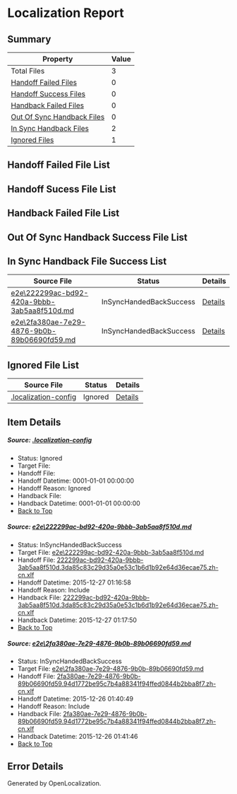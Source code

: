 # <a name='report-top'></a> Localization Report

## Summary
 Property | Value 
 -------- | ----- 
 Total Files | 3
[ Handoff Failed Files ](#handoff-failed-list)| 0
[ Handoff Success Files ](#handoff-success-list)| 0
[ Handback Failed Files ](#handback-failed-list)| 0
[ Out Of Sync Handback Files ](#outofsync-handback-success-list)| 0
[ In Sync Handback Files ](#insync-handback-success-list)| 2
[ Ignored Files ](#ignored-list)| 1

## <a name='handoff-failed-list'></a> Handoff Failed File List

## <a name='handoff-success-list'></a> Handoff Sucess File List

## <a name='handback-failed-list'></a> Handback Failed File List

## <a name='outofsync-handback-success-list'></a> Out Of Sync Handback Success File List

## <a name='insync-handback-success-list'></a> In Sync Handback File Success List
 Source File | Status | Details 
 ----------- | ------ | ------- 
 [e2e\222299ac-bd92-420a-9bbb-3ab5aa8f510d.md](https://github.com/OpenLocalizationTest/oltest/blob/9686ccb8270712d999d199c6c3dff0c44ea9b64f/e2e/222299ac-bd92-420a-9bbb-3ab5aa8f510d.md) | InSyncHandedBackSuccess | [Details](#3b2c7e07d059097795a3aa8b248bf2f88a06fd021)
 [e2e\2fa380ae-7e29-4876-9b0b-89b06690fd59.md](https://github.com/OpenLocalizationTest/oltest/blob/827d4d9710b34d0fdfecf579e1983c33bbba5d06/e2e/2fa380ae-7e29-4876-9b0b-89b06690fd59.md) | InSyncHandedBackSuccess | [Details](#8c331d1251f51abf17fb0c44d0dc8d54e88f10c22)

## <a name='ignored-list'></a> Ignored File List
 Source File | Status | Details 
 ----------- | ------ | ------- 
 [.localization-config](https://github.com/OpenLocalizationTest/oltest/blob/9686ccb8270712d999d199c6c3dff0c44ea9b64f/.localization-config) | Ignored | [Details](#44c464a08dbf62d71471374c459d78e5fe18d7550)

## Item Details
##### <a name='44c464a08dbf62d71471374c459d78e5fe18d7550'></a> Source: [.localization-config](https://github.com/OpenLocalizationTest/oltest/blob/9686ccb8270712d999d199c6c3dff0c44ea9b64f/.localization-config)
* Status: Ignored
* Target File: 
* Handoff File: 
* Handoff Datetime: 0001-01-01 00:00:00
* Handoff Reason: Ignored
* Handback File: 
* Handback Datetime: 0001-01-01 00:00:00
* [Back to Top](#report-top)

##### <a name='3b2c7e07d059097795a3aa8b248bf2f88a06fd021'></a> Source: [e2e\222299ac-bd92-420a-9bbb-3ab5aa8f510d.md](https://github.com/OpenLocalizationTest/oltest/blob/9686ccb8270712d999d199c6c3dff0c44ea9b64f/e2e/222299ac-bd92-420a-9bbb-3ab5aa8f510d.md)
* Status: InSyncHandedBackSuccess
* Target File: [e2e\222299ac-bd92-420a-9bbb-3ab5aa8f510d.md](https://github.com/OpenLocalizationTestOrg/oltest.zh-cn/blob/617bf74142f8eff893e6eb20ff0da261b0ebb678/e2e/222299ac-bd92-420a-9bbb-3ab5aa8f510d.md)
* Handoff File: [222299ac-bd92-420a-9bbb-3ab5aa8f510d.3da85c83c29d35a0e53c1b6d1b92e64d36ecae75.zh-cn.xlf](https://github.com/OpenLocalizationTestOrg/olhandoff/blob/68928d08ca80c563924e58dbe5ddfb83d9f16b71/ol-handoff/OpenLocalizationTestOrg/oltest.zh-cn/qimu/222299ac-bd92-420a-9bbb-3ab5aa8f510d.3da85c83c29d35a0e53c1b6d1b92e64d36ecae75.zh-cn.xlf)
* Handoff Datetime: 2015-12-27 01:16:58
* Handoff Reason: Include
* Handback File: [222299ac-bd92-420a-9bbb-3ab5aa8f510d.3da85c83c29d35a0e53c1b6d1b92e64d36ecae75.zh-cn.xlf](https://github.com/OpenLocalizationTestOrg/olhandback/blob/4020d5fa505a78e6483c36b5eb1e4a3bdee93447/ol-handback/OpenLocalizationTestOrg/oltest.zh-cn/qimu/222299ac-bd92-420a-9bbb-3ab5aa8f510d.3da85c83c29d35a0e53c1b6d1b92e64d36ecae75.zh-cn.xlf)
* Handback Datetime: 2015-12-27 01:17:50
* [Back to Top](#report-top)

##### <a name='8c331d1251f51abf17fb0c44d0dc8d54e88f10c22'></a> Source: [e2e\2fa380ae-7e29-4876-9b0b-89b06690fd59.md](https://github.com/OpenLocalizationTest/oltest/blob/827d4d9710b34d0fdfecf579e1983c33bbba5d06/e2e/2fa380ae-7e29-4876-9b0b-89b06690fd59.md)
* Status: InSyncHandedBackSuccess
* Target File: [e2e\2fa380ae-7e29-4876-9b0b-89b06690fd59.md](https://github.com/OpenLocalizationTestOrg/oltest.zh-cn/blob/430958132a4b394c13e0cf3716a9378c50d62226/e2e/2fa380ae-7e29-4876-9b0b-89b06690fd59.md)
* Handoff File: [2fa380ae-7e29-4876-9b0b-89b06690fd59.94d1772be95c7b4a88341f94ffed0844b2bba8f7.zh-cn.xlf](https://github.com/OpenLocalizationTestOrg/olhandoff/blob/e9c24975f2a4b1cfb3c1edf0fec512b384f73caa/ol-handoff/OpenLocalizationTestOrg/oltest.zh-cn/qimu/2fa380ae-7e29-4876-9b0b-89b06690fd59.94d1772be95c7b4a88341f94ffed0844b2bba8f7.zh-cn.xlf)
* Handoff Datetime: 2015-12-26 01:40:49
* Handoff Reason: Include
* Handback File: [2fa380ae-7e29-4876-9b0b-89b06690fd59.94d1772be95c7b4a88341f94ffed0844b2bba8f7.zh-cn.xlf](https://github.com/OpenLocalizationTestOrg/olhandback/blob/c9a1e5397a20dfdfa45eb41699a70ed1bcb43832/ol-handback/OpenLocalizationTestOrg/oltest.zh-cn/qimu/2fa380ae-7e29-4876-9b0b-89b06690fd59.94d1772be95c7b4a88341f94ffed0844b2bba8f7.zh-cn.xlf)
* Handback Datetime: 2015-12-26 01:41:46
* [Back to Top](#report-top)


## Error Details

Generated by OpenLocalization.
